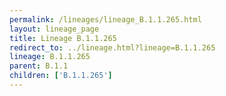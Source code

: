 ```yaml
---
permalink: /lineages/lineage_B.1.1.265.html
layout: lineage_page
title: Lineage B.1.1.265
redirect_to: ../lineage.html?lineage=B.1.1.265
lineage: B.1.1.265
parent: B.1.1
children: ['B.1.1.265']
---
```

